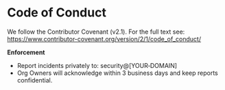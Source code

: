 # Code of Conduct


We follow the Contributor Covenant (v2.1). For the full text see: https://www.contributor-covenant.org/version/2/1/code_of_conduct/


**Enforcement**
- Report incidents privately to: security@[YOUR‑DOMAIN]
- Org Owners will acknowledge within 3 business days and keep reports confidential.